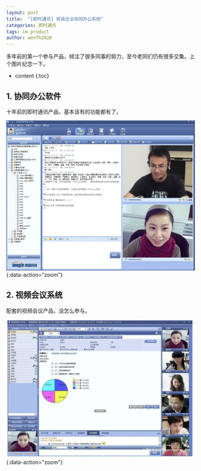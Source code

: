 ```yaml
---
layout: post
title:  "[即时通讯] 视高企业协同办公系统"
categories: 即时通讯
tags: im product
author: wenfh2020
--- 
```


多年前的第一个参与产品，倾注了很多同事的努力，至今老同们仍有很多交集。上个图片纪念一下。



* content
{:toc}

## 1. 协同办公软件

十年前的即时通讯产品，基本该有的功能都有了。

![协同办公软件](/images/2020-06-03-11-26-10.png){:data-action="zoom"}

## 2. 视频会议系统

配套的视频会议产品，没怎么参与。

![视频会议](/images/2020-06-03-11-28-13.png){:data-action="zoom"}

